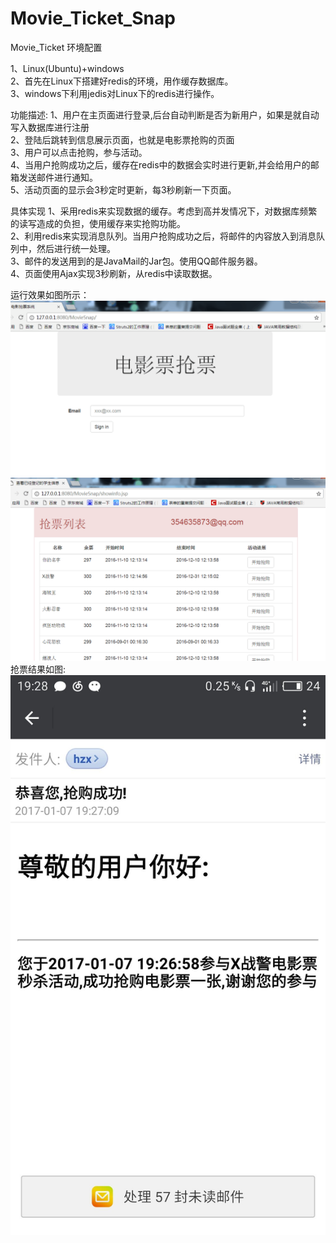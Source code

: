 # Movie_Ticket_Snap
Movie_Ticket
环境配置 

1、Linux(Ubuntu)+windows   
2、首先在Linux下搭建好redis的环境，用作缓存数据库。       
3、windows下利用jedis对Linux下的redis进行操作。 

功能描述:
1、用户在主页面进行登录,后台自动判断是否为新用户，如果是就自动写入数据库进行注册  
2、登陆后跳转到信息展示页面，也就是电影票抢购的页面  
3、用户可以点击抢购，参与活动。  
4、当用户抢购成功之后，缓存在redis中的数据会实时进行更新,并会给用户的邮箱发送邮件进行通知。  
5、活动页面的显示会3秒定时更新，每3秒刷新一下页面。  

具体实现
1、采用redis来实现数据的缓存。考虑到高并发情况下，对数据库频繁的读写造成的负担，使用缓存来实抢购功能。  
2、利用redis来实现消息队列。当用户抢购成功之后，将邮件的内容放入到消息队列中，然后进行统一处理。  
3、邮件的发送用到的是JavaMail的Jar包。使用QQ邮件服务器。  
4、页面使用Ajax实现3秒刷新，从redis中读取数据。  

运行效果如图所示：
![image](https://github.com/zhangxinyancode/Movie_Ticket_Snap/raw/master/image/1.png)
![image](https://github.com/zhangxinyancode/Movie_Ticket_Snap/raw/master/image/2.png)
抢票结果如图:
![image](https://github.com/zhangxinyancode/Movie_Ticket_Snap/raw/master/image/3.jpg)
